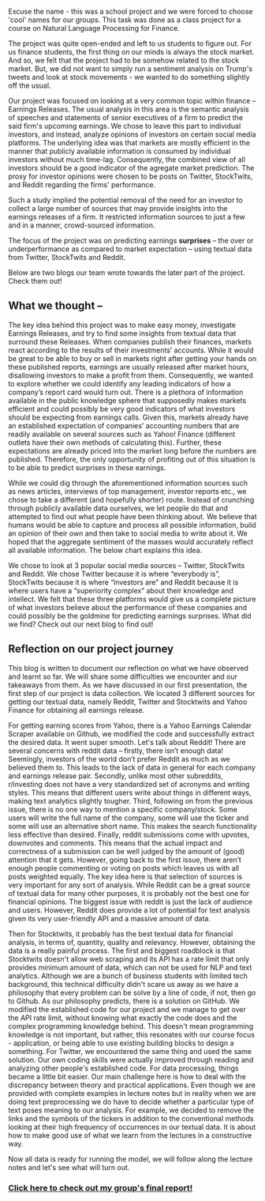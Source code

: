 Excuse the name - this was a school project and we were forced to choose 'cool' names for our groups. This task was done as a class project for a course on Natural Language Processing for Finance. 

The project was quite open-ended and left to us students to figure out. For us finance students, the first thing on our minds is always the stock market. And so, we felt that the project had to be somehow related to the stock market. But, we did not want to simply run a sentiment analysis on Trump's tweets and look at stock movements - we wanted to do something slightly off the usual.

Our project was focused on looking at a very common topic within finance – Earnings Releases. The usual analysis in this area is the semantic analysis of speeches and statements of senior executives of a firm to predict the said firm's upcoming earnings. We chose to leave this part to individual investors, and instead, analyze opinions of investors on certain social media platforms. The underlying idea was that markets are mostly efficient in the manner that publicly available information is consumed by individual investors without much time-lag. Consequently, the combined view of all investors should be a good indicator of the agregate market prediction. The proxy for investor opinions were chosen to be posts on Twitter, StockTwits, and Reddit regarding the firms' performance. 

Such a study implied the potential removal of the need for an investor to collect a large number of sources that may provide insights into the earnings releases of a firm. It restricted information sources to just a few and in a manner, crowd-sourced information. 

The focus of the project was on predicting earnings __surprises__ – the over or underperformance as compared to market expectation – using textual data from Twitter, StockTwits and Reddit. 

Below are two blogs our team wrote towards the later part of the project. Check them out!

## What we thought – 

The key idea behind this project was to make easy money, investigate Earnings Releases, and try to find some insights from textual data that surround these Releases. When companies publish their finances, markets react according to the results of their investments’ accounts. While it would be great to be able to buy or sell in markets right after getting your hands on these published reports, earnings are usually released after market hours, disallowing investors to make a profit from them. Consequently, we wanted to explore whether we could identify any leading indicators of how a company’s report card would turn out.
There is a plethora of information available in the public knowledge sphere that supposedly makes markets efficient and could possibly be very good indicators of what investors should be expecting from earnings calls. Given this, markets already have an established expectation of companies’ accounting numbers that are readily available on several sources such as Yahoo! Finance (different outlets have their own methods of calculating this). Further, these expectations are already priced into the market long before the numbers are published. Therefore, the only opportunity of profiting out of this situation is to be able to predict surprises in these earnings.

While we could dig through the aforementioned information sources such as news articles, interviews of top management, investor reports etc., we chose to take a different (and hopefully shorter) route. Instead of crunching through publicly available data ourselves, we let people do that and attempted to find out what people have been thinking about. We believe that humans would be able to capture and process all possible information, build an opinion of their own and then take to social media to write about it. We hoped that the aggregate sentiment of the masses would accurately reflect all available information. The below chart explains this idea.
 
We chose to look at 3 popular social media sources – Twitter, StockTwits and Reddit. We chose Twitter because it is where “everybody is”, StockTwits because it is where “investors are” and Reddit because it is where users have a “superiority complex” about their knowledge and intellect. We felt that these three platforms would give us a complete picture of what investors believe about the performance of these companies and could possibly be the goldmine for predicting earnings surprises. What did we find? Check out our next blog to find out!


## Reflection on our project journey 

This blog is written to document our reflection on what we have observed and learnt so far. We will share some difficulties we encounter and our takeaways from them. 
As we have discussed in our first presentation, the first step of our project is data collection. We located 3 different sources for getting our textual data, namely Reddit, Twitter and Stocktwits and Yahoo Finance for obtaining all earnings release. 

For getting earning scores from Yahoo, there is a Yahoo Earnings Calendar Scraper available on Github, we modified the code and successfully extract the desired data. It went super smooth. 
Let's talk about Reddit! There are several concerns with reddit data – firstly, there isn’t enough data! Seemingly, investors of the world don’t prefer Reddit as much as we believed them to. This leads to the lack of data in general for each company and earnings release pair. Secondly, unlike most other subreddits, r/investing does not have a very standardized set of acronyms and writing styles. This means that different users write about things in different ways, making text analytics slightly tougher. Third, following on from the previous issue, there is no one way to mention a specific company/stock. Some users will write the full name of the company, some will use the ticker and some will use an alternative short name. This makes the search functionality less effective than desired. Finally, reddit submissions come with upvotes, downvotes and comments. This means that the actual impact and correctness of a submission can be well judged by the amount of (good) attention that it gets. However, going back to the first issue, there aren’t enough people commenting or voting on posts which leaves us with all posts weighted equally. The key idea here is that selection of sources is very important for any sort of analysis. While Reddit can be a great source of textual data for many other purposes, it is probably not the best one for financial opinions. The biggest issue with reddit is just the lack of audience and users. However, Reddit does provide a lot of potential for text analysis given its very user-friendly API and a massive amount of data. 

Then for Stocktwits, it probably has the best textual data for financial analysis, in terms of, quantity, quality and relevancy. However, obtaining the data is a really painful process. The first and biggest roadblock is that Stocktwits doesn't allow web scraping and its API has a rate limit that only provides minimum amount of data, which can not be used for NLP and text analytics. Although we are a bunch of business students with limited tech background, this technical difficulty didn't scare us away as we have a philosophy that every problem can be solve by a line of code, if not, then go to Github. 
As our philosophy predicts, there is a solution on GitHub. We modified the established code for our project and we manage to get over the API rate limit, without knowing what exactly the code does and the complex programming knowledge behind. This doesn't mean programming knowledge is not important, but rather, this resonates with our course focus - application, or being able to use existing building blocks to design a something. For Twitter, we encountered the same thing and used the same solution. Our own coding skills were actually improved through reading and analyzing other people's established code. 
For data processing, things became a little bit easier. Our main challenge here is how to deal with the discrepancy between theory and practical applications. Even though we are provided with complete examples in lecture notes but in reality when we are doing text preprocessing we do have to decide whether a particular type of text poses meaning to our analysis. For example, we decided to remove the links and the symbols of the tickers in addition to the conventional methods looking at their high frequency of occurrences in our textual data. It is about how to make good use of what we learn from the lectures in a constructive way. 

Now all data is ready for running the model, we will follow along the lecture notes and let's see what will turn out. 

### [Click here to check out my group's final report!](docs/FinalReport.pdf)
